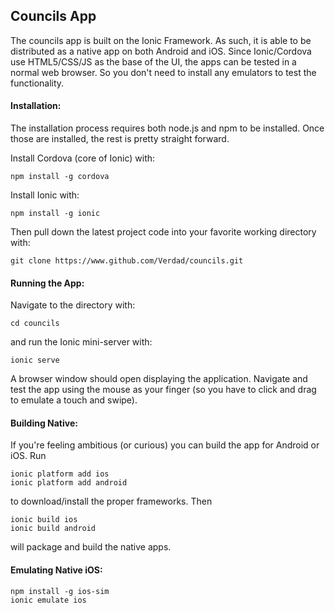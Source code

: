 ## Councils App ##

The councils app is built on the Ionic Framework. As such, it is able to be distributed as a native app on both Android and iOS. Since Ionic/Cordova use HTML5/CSS/JS as the base of the UI, the apps can be tested in a normal web browser. So you don't need to install any emulators to test the functionality.

#### Installation: ####

The installation process requires both node.js and npm to be installed. Once those are installed, the rest is pretty straight forward.

Install Cordova (core of Ionic) with:

```npm install -g cordova```

Install Ionic with:

```npm install -g ionic```

Then pull down the latest project code into your favorite working directory with:

```git clone https://www.github.com/Verdad/councils.git```


#### Running the App: ####

Navigate to the directory with:

```cd councils```

and run the Ionic mini-server with:

```ionic serve```

A browser window should open displaying the application. Navigate and test the app using the mouse as your finger (so you have to click and drag to emulate a touch and swipe).

#### Building Native: ####

If you're feeling ambitious (or curious) you can build the app for Android or iOS. Run

```
ionic platform add ios
ionic platform add android
```

to download/install the proper frameworks. Then

```
ionic build ios
ionic build android
```

will package and build the native apps. 

#### Emulating Native iOS: ####

```
npm install -g ios-sim
ionic emulate ios
```


